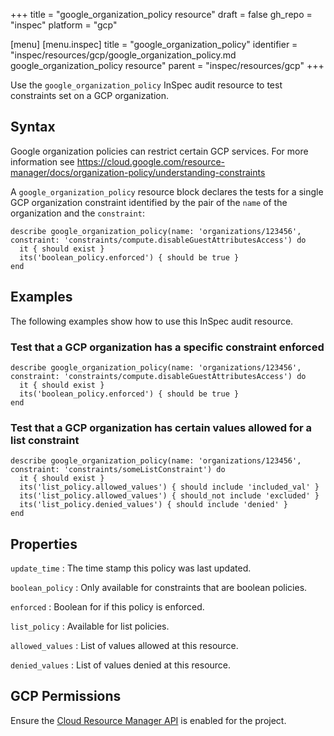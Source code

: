 +++
title = "google_organization_policy resource"
draft = false
gh_repo = "inspec"
platform = "gcp"

[menu]
  [menu.inspec]
    title = "google_organization_policy"
    identifier = "inspec/resources/gcp/google_organization_policy.md google_organization_policy resource"
    parent = "inspec/resources/gcp"
+++

Use the `google_organization_policy` InSpec audit resource to test constraints set on a GCP organization.

## Syntax

Google organization policies can restrict certain GCP services. For more information see https://cloud.google.com/resource-manager/docs/organization-policy/understanding-constraints

A `google_organization_policy` resource block declares the tests for a single GCP organization constraint identified by the pair of the `name` of the organization and the `constraint`:

    describe google_organization_policy(name: 'organizations/123456', constraint: 'constraints/compute.disableGuestAttributesAccess') do
      it { should exist }
      its('boolean_policy.enforced') { should be true }
    end

## Examples

The following examples show how to use this InSpec audit resource.

### Test that a GCP organization has a specific constraint enforced

    describe google_organization_policy(name: 'organizations/123456', constraint: 'constraints/compute.disableGuestAttributesAccess') do
      it { should exist }
      its('boolean_policy.enforced') { should be true }
    end

### Test that a GCP organization has certain values allowed for a list constraint

    describe google_organization_policy(name: 'organizations/123456', constraint: 'constraints/someListConstraint') do
      it { should exist }
      its('list_policy.allowed_values') { should include 'included_val' }
      its('list_policy.allowed_values') { should_not include 'excluded' }
      its('list_policy.denied_values') { should include 'denied' }
    end

## Properties

`update_time`
: The time stamp this policy was last updated.

`boolean_policy`
: Only available for constraints that are boolean policies.

  `enforced`
  : Boolean for if this policy is enforced.

`list_policy`
: Available for list policies.

  `allowed_values`
  : List of values allowed at this resource.

  `denied_values`
  : List of values denied at this resource.

## GCP Permissions

Ensure the [Cloud Resource Manager API](https://console.cloud.google.com/apis/library/cloudresourcemanager.googleapis.com/) is enabled for the project.
